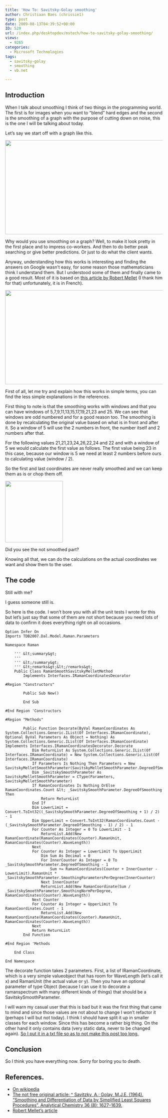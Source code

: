 ```yaml
---
title: 'How To: Savitsky-Golay smoothing'
author: Christiaan Baes (chrissie1)
type: post
date: 2009-08-13T04:39:52+00:00
ID: 529
url: /index.php/desktopdev/mstech/how-to-savitsky-golay-smoothing/
views:
  - 9265
categories:
  - Microsoft Technologies
tags:
  - savitsky-golay
  - smoothing
  - vb.net

---
```

## Introduction

When I talk about smoothing I think of two things in the programming world. The first is for images when you want to &#8220;blend&#8221; hard edges and the second is the smoothing of a graph with the purpose of cutting down on noise, this is the one I will be talking about today. 

Let&#8217;s say we start off with a graph like this.

<div class="image_block">
  <img src="/wp-content/uploads/blogs/DesktopDev/smoothing/SGsmoothing1.png" alt="" title="" width="600" height="300" />
</div>

Why would you use smoothing on a graph? Well, to make it look pretty in the first place and to impress co-workers. And then to do better peak searching or give better predictions. Or just to do what the client wants. 

Anyway, understanding how this works is interesting and finding the answers on Google wasn&#8217;t easy, for some reason those mathematicians think I understand them. But I understood some of them and finally came to a good result. Most of it is based on [this article by Robert Mellet][1] (I thank him for that) unfortunately, it is in French).

<div class="image_block">
  <img src="/wp-content/uploads/blogs/DesktopDev/smoothing/SGsmoothing2.png" alt="" title="" width="600" height="300" />
</div>

First of all, let me try and explain how this works in simple terms, you can find the less simple explanations in the references.

First thing to note is that the smoothing works with windows and that you can have windows of 5,7,9,11,13,15,17,19,21,23 and 25. We can see that windows are odd numbered and for a good reason too. The smoothing is done by recalculating the original value based on what is in front and after it. So a window of 5 will use the 2 numbers in front, the number itself and 2 numbers after that. 

For the following values 21,21,23,24,26,22,24 and 22 and with a window of 5 we would calculate the first value as follows. The first value being 23 in this case, because our window is 5 we need at least 2 numbers before ours to calculating value (window / 2).

So the first and last coordinates are never really smoothed and we can keep them as is or chop them off.

<div class="image_block">
  <img src="/wp-content/uploads/blogs/DesktopDev/smoothing/SGsmoothing3.png" alt="" title="" width="184" height="196" />
</div>

Did you see the not smoothed part? 

Knowing all that, we can do the calculations on the actual coordinates we want and show them to the user.

## The code

Still with me?

I guess someone still is.

So here is the code. I won&#8217;t bore you with all the unit tests I wrote for this but let&#8217;s just say that some of them are not short because you need lots of data to confirm it does everything right on all occasions.

```vbnet
Option Infer On
Imports TDB2007.Dal.Model.Raman.Parameters

Namespace Raman

    ''' &lt;summary&gt;
    ''' 
    ''' &lt;/summary&gt;
    ''' &lt;remarks&gt;&lt;/remarks&gt;
    Public Class RamanSmoothSavitskyMelletMethod
        Implements Interfaces.IRamanCoordinatesDecorator

#Region "Constructors"

        Public Sub New()

        End Sub

#End Region 'Constructors

#Region "Methods"

        Public Function Decorate(ByVal RamanCoordinates As System.Collections.Generic.IList(Of Interfaces.IRamanCoordinate), Optional ByVal Parameters As Object = Nothing) As System.Collections.Generic.IList(Of Interfaces.IRamanCoordinate) Implements Interfaces.IRamanCoordinatesDecorator.Decorate
            Dim ReturnList As System.Collections.Generic.IList(Of Interfaces.IRamanCoordinate) = New System.Collections.Generic.List(Of Interfaces.IRamanCoordinate)
            If Parameters Is Nothing Then Parameters = New SavitskyMelletSmoothParameter(SavitskyMelletSmoothParameter.DegreeOfSmoothingEnum.DegreeOfSmoothing9)
            Dim _SavitskySmoothParameter As SavitskyMelletSmoothParameter = CType(Parameters, SavitskyMelletSmoothParameter)
            If RamanCoordinates Is Nothing OrElse RamanCoordinates.Count &lt; _SavitskySmoothParameter.DegreeOfSmoothing Then
                Return ReturnList
            End If
            Dim LowerLimit = Convert.ToInt32((_SavitskySmoothParameter.DegreeOfSmoothing + 1) / 2) - 1
            Dim UpperLimit = Convert.ToInt32(RamanCoordinates.Count - (_SavitskySmoothParameter.DegreeOfSmoothing - 1) / 2) - 1
            For Counter As Integer = 0 To LowerLimit - 1
                ReturnList.Add(New RamanCoordinate(RamanCoordinates(Counter).RamanUnit, RamanCoordinates(Counter).WaveLength))
            Next
            For Counter As Integer = LowerLimit To UpperLimit
                Dim Sum As Decimal = 0
                For InnerCounter As Integer = 0 To _SavitskySmoothParameter.DegreeOfSmoothing - 1
                    Sum += RamanCoordinates(Counter + InnerCounter - LowerLimit).RamanUnit * _SavitskySmoothParameter.SmoothingParametersPerDegree(InnerCounter)
                Next InnerCounter
                ReturnList.Add(New RamanCoordinate(Sum / _SavitskySmoothParameter.SmoothingNormPerDegree, RamanCoordinates(Counter).WaveLength))
            Next Counter
            For Counter As Integer = UpperLimit To RamanCoordinates.Count - 1
                ReturnList.Add(New RamanCoordinate(RamanCoordinates(Counter).RamanUnit, RamanCoordinates(Counter).WaveLength))
            Next
            Return ReturnList
        End Function

#End Region 'Methods

    End Class

End Namespace

```
The decorate function takes 2 parameters. First, a list of IRamanCoordinate, which is a very simple valueobject that has room for WaveLength (let&#8217;s call it x) and RamanUnit (the actual value or y). Then you have an optional parameter of type Object (because I can use it to decorate a ramanspectrum with many different kinds of things) that should be a SavitskySmoothParameter.

I will warn my casual user that this is bad but it was the first thing that came to mind and since those values are not about to change I won&#8217;t refactor it (perhaps I will but not today). I think I should have split it up in smaller classes for each window. Since this has become a rather big thing. On the other hand it only contains data (very static data, never to be changed again). [So I put it in a txt file so as to not make this post too long.][2] 

## Conclusion

So I think you have everything now. Sorry for boring you to death.

## References.

  * [On wikipedia][3]
  * [The not free original article: ^ Savitzky, A.; Golay, M.J.E. (1964). &#8220;Smoothing and Differentiation of Data by Simplified Least Squares Procedures&#8221;. Analytical Chemistry 36 (8): 1627–1639.][4] 
  * [Robert Mellet&#8217;s article][5]

 [1]: http://pagesperso-orange.fr/robert.mellet/index.htm
 [2]: /wp-content/uploads/blogs/DesktopDev/smoothing/savitskyparameters.txt ""
 [3]: http://en.wikipedia.org/wiki/Savitzky%E2%80%93Golay_smoothing_filter
 [4]: http://dx.doi.org/10.1021%2Fac60214a047
 [5]: http://pagesperso-orange.fr/robert.mellet/regrs/regrs_06.htm
